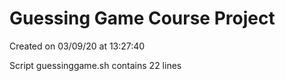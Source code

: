 # Guessing Game Course Project

Created on 03/09/20 at 13:27:40

Script guessinggame.sh contains 22 lines
